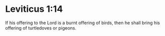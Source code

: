 # Leviticus 1:14

If his offering to the Lord is a burnt offering of birds, then he shall bring his offering of turtledoves or pigeons.
